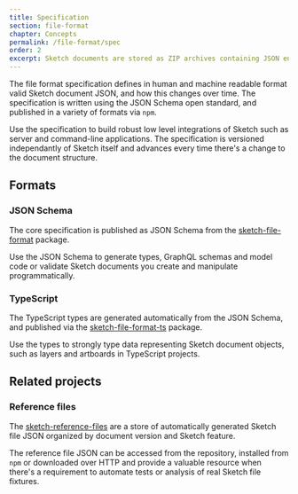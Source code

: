 ```yaml
---
title: Specification
section: file-format
chapter: Concepts
permalink: /file-format/spec
order: 2
excerpt: Sketch documents are stored as ZIP archives containing JSON encoded data
---
```


The file format specification defines in human and machine readable format valid Sketch document JSON, and how this changes over time. The specification is written using the JSON Schema open standard, and published in a variety of formats via `npm`.

Use the specification to build robust low level integrations of Sketch such as server and command-line applications. The specification is versioned independantly of Sketch itself and advances every time there's a change to the document structure.

## Formats

### JSON Schema

The core specification is published as JSON Schema from the [sketch-file-format](https://github.com/sketch-hq/sketch-file-format) package.

Use the JSON Schema to generate types, GraphQL schemas and model code or validate Sketch documents you create and manipulate programmatically.

### TypeScript

The TypeScript types are generated automatically from the JSON Schema, and published via the [sketch-file-format-ts](https://github.com/sketch-hq/) package.

Use the types to strongly type data representing Sketch document objects, such as layers and artboards in TypeScript projects.

## Related projects

### Reference files

The [sketch-reference-files](https://github.com/sketch-hq/sketch-reference-files) are a store of automatically generated Sketch file JSON organized by document version and Sketch feature.

The reference file JSON can be accessed from the repository, installed from `npm` or downloaded over HTTP and provide a valuable resource when there's a requirement to automate tests or analysis of real Sketch file fixtures.
